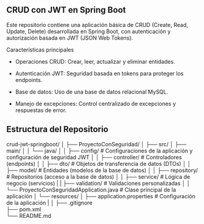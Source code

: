 ## CRUD con JWT en Spring Boot

Este repositorio contiene una aplicación básica de CRUD (Create, Read, Update, Delete) desarrollada en Spring Boot, con autenticación y autorización basada en JWT (JSON Web Tokens). 

Características principales
- Operaciones CRUD: Crear, leer, actualizar y eliminar entidades.

- Autenticación JWT: Seguridad basada en tokens para proteger los endpoints.

- Base de datos: Uso de una base de datos relacional MySQL.

- Manejo de excepciones: Control centralizado de excepciones y respuestas de error.


## Estructura del Repositorio

crud-jwt-springboot/
│
├── ProyectoConSeguridad/
│   ├── src/
│        ├── main/
│        │   └── java/
│        │          ├── config/                                # Configuraciones de la aplicación y configuración de seguridad JWT
│        │          ├── controller/                            # Controladores (endpoints)
│        │          ├── dto/                                   # Objetos de transferencia de datos (DTOs)
│        │          ├── model/                                 # Entidades (modelos de la base de datos)
│        │          ├── repository/                            # Repositorios (acceso a la base de datos)
│        │          ├── service/                               # Lógica de negocio (servicios)
|        |          ├── validation/                            # Validaciones personalizadas
│        │          └── ProyectoConSeguridadApplication.java   # Clase principal de la aplicación
│        └── resources/
│           ├── application.properties                         # Configuración de la aplicación
|
│
├── .gitignore                     
├── pom.xml                               
└── README.md     
